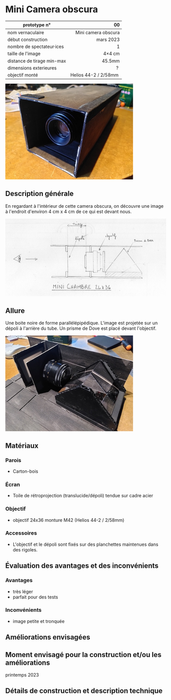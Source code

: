 #  Mini Camera obscura

| prototype n°                |                   00 |
|-----------------------------|---------------------:|
| nom vernaculaire            |  Mini camera obscura |
| début construction          |            mars 2023 |
| nombre de spectateur·ices   |                    1 |
| taille de l'image           |               4×4 cm |
| distance de tirage min-max  |               45.5mm |
| dimensions exterieures      |                    ? |
| objectif monté              | Helios 44-2 / 2/58mm |

![mini_chambre_2](../photos/mini_chambre_2.jpg)

## Description générale
En regardant à l'intérieur de cette camera obscura, on découvre une image à l'endroit d'environ 4 cm x 4 cm de ce qui est devant nous.

![proto_0](../plans/proto_00V2.jpg)

## Allure
Une boite noire de forme parallélépipédique. L'image est projetée sur un dépoli à l'arrière du tube. Un prisme de Dove est placé devant l'objectif.

![mini_chambre_3](../photos/mini_chambre_3.jpg)
## Matériaux

### Parois
- Carton-bois

### Écran
- Toile de rétroprojection (translucide/dépoli) tendue sur cadre acier

### Objectif
- objectif 24x36 monture M42 (Helios 44-2 / 2/58mm) 

### Accessoires
- L'objectif et le dépoli sont fixés sur des planchettes maintenues dans des rigoles.

## Évaluation des avantages et des inconvénients

### Avantages
- très léger
- parfait pour des tests

### Inconvénients
- image petite et tronquée
## Améliorations envisagées

## Moment envisagé pour la construction et/ou les améliorations
printemps 2023

## Détails de construction et description technique
